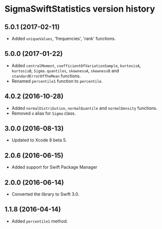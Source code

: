 # SigmaSwiftStatistics version history


## 5.0.1 (2017-02-11)

* Added `uniqueValues`, 'frequencies', 'rank' functions.


## 5.0.0 (2017-01-22)

* Added `centralMoment`, `coefficientOfVariationSample`, `kurtosisA`, `kurtosisB`, `Sigma.quantiles`, `skewnessA`, `skewnessB` and `standardErrorOfTheMean`  functions.
* Renamed `percentile1` function to `percentile`.

## 4.0.2 (2016-10-28)

* Added `normalDistribution`, `normalQuantile` and `normalDensity`  functions.
* Removed `σ` alias for `Sigma` class.


## 3.0.0 (2016-08-13)

* Updated to Xcode 8 beta 5.


## 2.0.6 (2016-06-15)

* Added support for Swift Package Manager


## 2.0.0 (2016-06-14)

* Converted the library to Swift 3.0.


## 1.1.8 (2016-04-14)

* Added `percentile1` method.